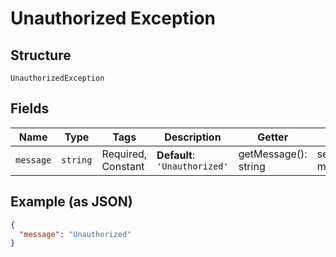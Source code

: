 
# Unauthorized Exception

## Structure

`UnauthorizedException`

## Fields

| Name | Type | Tags | Description | Getter | Setter |
|  --- | --- | --- | --- | --- | --- |
| `message` | `string` | Required, Constant | **Default**: `'Unauthorized'` | getMessage(): string | setMessage(string message): void |

## Example (as JSON)

```json
{
  "message": "Unauthorized"
}
```

